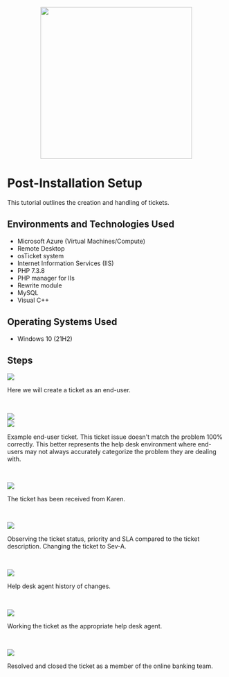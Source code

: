<p align="center">
<img src="https://github.com/user-attachments/assets/0c9a5058-f465-477c-be11-3de15009f17b" height="350" width="350"
</p>

<h1>Post-Installation Setup</h1>
This tutorial outlines the creation and handling of tickets.<br />


<h2>Environments and Technologies Used</h2>

- Microsoft Azure (Virtual Machines/Compute)
- Remote Desktop
- osTicket system
- Internet Information Services (IIS)
- PHP 7.3.8
- PHP manager for IIs
- Rewrite module
- MySQL
- Visual C++

<h2>Operating Systems Used </h2>

- Windows 10</b> (21H2)

<h2>Steps</h2>

<p>
<img src="https://github.com/user-attachments/assets/704e1d7e-dccb-4491-897a-f3f716f493f6"</p>

<p>Here we will create a ticket as an end-user.</p>
<br />



<p>
<img src="https://github.com/user-attachments/assets/c1130a3d-c852-4ecf-9e31-332ac3722fc1"</p>
<br /> 
<img src="https://github.com/user-attachments/assets/1c909963-eb8a-4978-b059-12f2b0d8a713"</p>

<p>Example end-user ticket. This ticket issue doesn't match the problem 100% correctly. This better represents the help desk environment where end-users may not always accurately categorize the problem they are dealing with.</p>
<br />



<p>
<img src="https://github.com/user-attachments/assets/3f435823-4dd1-471f-958f-2af18c49b529"</p>

<p>The ticket has been received from Karen.</p>
<br />



<p>
<img src="https://github.com/user-attachments/assets/c9d5d101-505e-48bf-8fe3-22bfd7d81634"</p>

<p>Observing the ticket status, priority and SLA compared to the ticket description. Changing the ticket to Sev-A.</p>
<br />


<p>
<img src="https://github.com/user-attachments/assets/37801088-2131-4211-9de1-67b37d4bf89d"</p>

<p>Help desk agent history of changes.</p>
<br />



<p>
<img src="https://github.com/user-attachments/assets/dfad6b17-90c7-4f6e-a380-3cf3ed6dc322"</p>

<p>Working the ticket as the appropriate help desk agent.</p>
<br />



<p>
<img src="https://github.com/user-attachments/assets/04258eeb-e18b-4e6e-941b-ffa74cb34ec8"</p>

<p>Resolved and closed the ticket as a member of the online banking team.</p>
<br />



























































